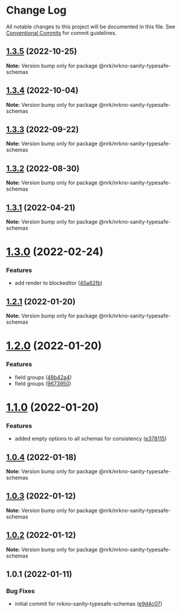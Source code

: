 # Change Log

All notable changes to this project will be documented in this file.
See [Conventional Commits](https://conventionalcommits.org) for commit guidelines.

## [1.3.5](https://github.com/nrkno/nrkno-sanity-libs/compare/@nrk/nrkno-sanity-typesafe-schemas@1.3.4...@nrk/nrkno-sanity-typesafe-schemas@1.3.5) (2022-10-25)

**Note:** Version bump only for package @nrk/nrkno-sanity-typesafe-schemas





## [1.3.4](https://github.com/nrkno/nrkno-sanity-libs/compare/@nrk/nrkno-sanity-typesafe-schemas@1.3.3...@nrk/nrkno-sanity-typesafe-schemas@1.3.4) (2022-10-04)

**Note:** Version bump only for package @nrk/nrkno-sanity-typesafe-schemas





## [1.3.3](https://github.com/nrkno/nrkno-sanity-libs/compare/@nrk/nrkno-sanity-typesafe-schemas@1.3.2...@nrk/nrkno-sanity-typesafe-schemas@1.3.3) (2022-09-22)

**Note:** Version bump only for package @nrk/nrkno-sanity-typesafe-schemas





## [1.3.2](https://github.com/nrkno/nrkno-sanity-libs/compare/@nrk/nrkno-sanity-typesafe-schemas@1.3.1...@nrk/nrkno-sanity-typesafe-schemas@1.3.2) (2022-08-30)

**Note:** Version bump only for package @nrk/nrkno-sanity-typesafe-schemas





## [1.3.1](https://github.com/nrkno/nrkno-sanity-libs/compare/@nrk/nrkno-sanity-typesafe-schemas@1.3.0...@nrk/nrkno-sanity-typesafe-schemas@1.3.1) (2022-04-21)

**Note:** Version bump only for package @nrk/nrkno-sanity-typesafe-schemas





# [1.3.0](https://github.com/nrkno/nrkno-sanity-libs/compare/@nrk/nrkno-sanity-typesafe-schemas@1.2.1...@nrk/nrkno-sanity-typesafe-schemas@1.3.0) (2022-02-24)


### Features

* add render to blockeditor ([45a82fb](https://github.com/nrkno/nrkno-sanity-libs/commit/45a82fb90b422588579275c9af25fe4a0cfbdcdd))





## [1.2.1](https://github.com/nrkno/nrkno-sanity-libs/compare/@nrk/nrkno-sanity-typesafe-schemas@1.2.0...@nrk/nrkno-sanity-typesafe-schemas@1.2.1) (2022-01-20)

**Note:** Version bump only for package @nrk/nrkno-sanity-typesafe-schemas





# [1.2.0](https://github.com/nrkno/nrkno-sanity-libs/compare/@nrk/nrkno-sanity-typesafe-schemas@1.1.0...@nrk/nrkno-sanity-typesafe-schemas@1.2.0) (2022-01-20)


### Features

* field groups ([48b42a4](https://github.com/nrkno/nrkno-sanity-libs/commit/48b42a479e1cb0e9cd2ed0ada5866b118134b8fd))
* field groups ([9673950](https://github.com/nrkno/nrkno-sanity-libs/commit/96739504bc1638c6fee3e8aed6372ddcbc04b47c))





# [1.1.0](https://github.com/nrkno/nrkno-sanity-libs/compare/@nrk/nrkno-sanity-typesafe-schemas@1.0.4...@nrk/nrkno-sanity-typesafe-schemas@1.1.0) (2022-01-20)


### Features

* added empty options to all schemas for consistency ([e378115](https://github.com/nrkno/nrkno-sanity-libs/commit/e378115cee45e8587aea083d4f745392524dcb77))





## [1.0.4](https://github.com/nrkno/nrkno-sanity-libs/compare/@nrk/nrkno-sanity-typesafe-schemas@1.0.3...@nrk/nrkno-sanity-typesafe-schemas@1.0.4) (2022-01-18)

**Note:** Version bump only for package @nrk/nrkno-sanity-typesafe-schemas





## [1.0.3](https://github.com/nrkno/nrkno-sanity-libs/compare/@nrk/nrkno-sanity-typesafe-schemas@1.0.2...@nrk/nrkno-sanity-typesafe-schemas@1.0.3) (2022-01-12)

**Note:** Version bump only for package @nrk/nrkno-sanity-typesafe-schemas





## [1.0.2](https://github.com/nrkno/nrkno-sanity-libs/compare/@nrk/nrkno-sanity-typesafe-schemas@1.0.1...@nrk/nrkno-sanity-typesafe-schemas@1.0.2) (2022-01-12)

**Note:** Version bump only for package @nrk/nrkno-sanity-typesafe-schemas





## 1.0.1 (2022-01-11)


### Bug Fixes

* initial commit for nrkno-sanity-typesafe-schemas ([e9d4c07](https://github.com/nrkno/nrkno-sanity-libs/commit/e9d4c073d02f424dd600eef8a0864cc4e14d69da))
